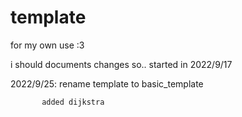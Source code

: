 # template

for my own use :3 

i should documents changes so.. started in 2022/9/17

2022/9/25: rename template to basic_template

           added dijkstra
